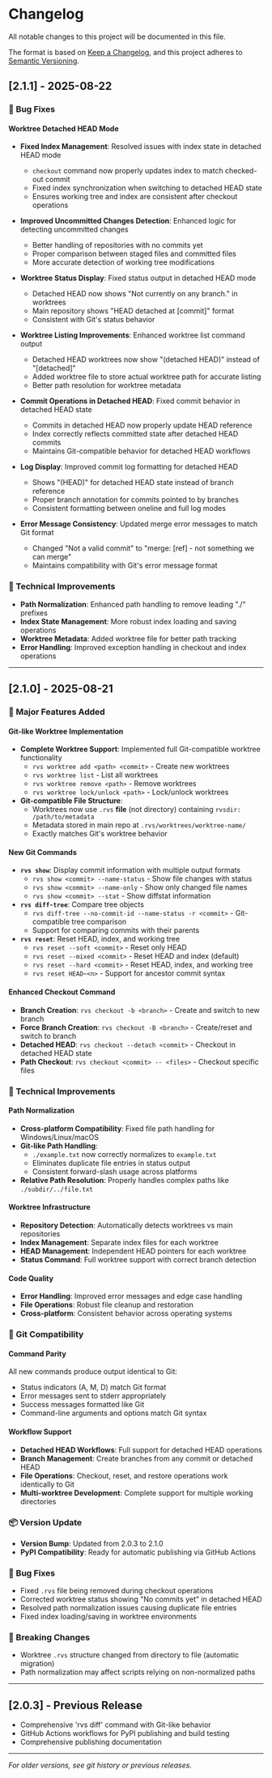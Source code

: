 # Changelog

All notable changes to this project will be documented in this file.

The format is based on [Keep a Changelog](https://keepachangelog.com/en/1.0.0/),
and this project adheres to [Semantic Versioning](https://semver.org/spec/v2.0.0.html).

## [2.1.1] - 2025-08-22

### 🐛 Bug Fixes

#### Worktree Detached HEAD Mode
- **Fixed Index Management**: Resolved issues with index state in detached HEAD mode
  - `checkout` command now properly updates index to match checked-out commit
  - Fixed index synchronization when switching to detached HEAD state
  - Ensures working tree and index are consistent after checkout operations

- **Improved Uncommitted Changes Detection**: Enhanced logic for detecting uncommitted changes
  - Better handling of repositories with no commits yet
  - Proper comparison between staged files and committed files
  - More accurate detection of working tree modifications

- **Worktree Status Display**: Fixed status output in detached HEAD mode
  - Detached HEAD now shows "Not currently on any branch." in worktrees
  - Main repository shows "HEAD detached at [commit]" format
  - Consistent with Git's status behavior

- **Worktree Listing Improvements**: Enhanced worktree list command output
  - Detached HEAD worktrees now show "(detached HEAD)" instead of "[detached]"
  - Added worktree file to store actual worktree path for accurate listing
  - Better path resolution for worktree metadata

- **Commit Operations in Detached HEAD**: Fixed commit behavior in detached HEAD state
  - Commits in detached HEAD now properly update HEAD reference
  - Index correctly reflects committed state after detached HEAD commits
  - Maintains Git-compatible behavior for detached HEAD workflows

- **Log Display**: Improved commit log formatting for detached HEAD
  - Shows "(HEAD)" for detached HEAD state instead of branch reference
  - Proper branch annotation for commits pointed to by branches
  - Consistent formatting between oneline and full log modes

- **Error Message Consistency**: Updated merge error messages to match Git format
  - Changed "Not a valid commit" to "merge: [ref] - not something we can merge"
  - Maintains compatibility with Git's error message format

### 🔧 Technical Improvements

- **Path Normalization**: Enhanced path handling to remove leading "./" prefixes
- **Index State Management**: More robust index loading and saving operations
- **Worktree Metadata**: Added worktree file for better path tracking
- **Error Handling**: Improved exception handling in checkout and index operations

---

## [2.1.0] - 2025-08-21

### 🎉 Major Features Added

#### Git-like Worktree Implementation
- **Complete Worktree Support**: Implemented full Git-compatible worktree functionality
  - `rvs worktree add <path> <commit>` - Create new worktrees
  - `rvs worktree list` - List all worktrees
  - `rvs worktree remove <path>` - Remove worktrees
  - `rvs worktree lock/unlock <path>` - Lock/unlock worktrees
- **Git-compatible File Structure**: 
  - Worktrees now use `.rvs` **file** (not directory) containing `rvsdir: /path/to/metadata`
  - Metadata stored in main repo at `.rvs/worktrees/worktree-name/`
  - Exactly matches Git's worktree behavior

#### New Git Commands
- **`rvs show`**: Display commit information with multiple output formats
  - `rvs show <commit> --name-status` - Show file changes with status
  - `rvs show <commit> --name-only` - Show only changed file names
  - `rvs show <commit> --stat` - Show diffstat information
- **`rvs diff-tree`**: Compare tree objects
  - `rvs diff-tree --no-commit-id --name-status -r <commit>` - Git-compatible tree comparison
  - Support for comparing commits with their parents
- **`rvs reset`**: Reset HEAD, index, and working tree
  - `rvs reset --soft <commit>` - Reset only HEAD
  - `rvs reset --mixed <commit>` - Reset HEAD and index (default)
  - `rvs reset --hard <commit>` - Reset HEAD, index, and working tree
  - `rvs reset HEAD~<n>` - Support for ancestor commit syntax

#### Enhanced Checkout Command
- **Branch Creation**: `rvs checkout -b <branch>` - Create and switch to new branch
- **Force Branch Creation**: `rvs checkout -B <branch>` - Create/reset and switch to branch
- **Detached HEAD**: `rvs checkout --detach <commit>` - Checkout in detached HEAD state
- **Path Checkout**: `rvs checkout <commit> -- <files>` - Checkout specific files

### 🔧 Technical Improvements

#### Path Normalization
- **Cross-platform Compatibility**: Fixed file path handling for Windows/Linux/macOS
- **Git-like Path Handling**: 
  - `./example.txt` now correctly normalizes to `example.txt`
  - Eliminates duplicate file entries in status output
  - Consistent forward-slash usage across platforms
- **Relative Path Resolution**: Properly handles complex paths like `./subdir/../file.txt`

#### Worktree Infrastructure
- **Repository Detection**: Automatically detects worktrees vs main repositories
- **Index Management**: Separate index files for each worktree
- **HEAD Management**: Independent HEAD pointers for each worktree
- **Status Command**: Full worktree support with correct branch detection

#### Code Quality
- **Error Handling**: Improved error messages and edge case handling
- **File Operations**: Robust file cleanup and restoration
- **Cross-platform**: Consistent behavior across operating systems

### 🎯 Git Compatibility

#### Command Parity
All new commands produce output identical to Git:
- Status indicators (A, M, D) match Git format
- Error messages sent to stderr appropriately
- Success messages formatted like Git
- Command-line arguments and options match Git syntax

#### Workflow Support
- **Detached HEAD Workflows**: Full support for detached HEAD operations
- **Branch Management**: Create branches from any commit or detached HEAD
- **File Operations**: Checkout, reset, and restore operations work identically to Git
- **Multi-worktree Development**: Complete support for multiple working directories

### 📦 Version Update
- **Version Bump**: Updated from 2.0.3 to 2.1.0
- **PyPI Compatibility**: Ready for automatic publishing via GitHub Actions

### 🐛 Bug Fixes
- Fixed `.rvs` file being removed during checkout operations
- Corrected worktree status showing "No commits yet" in detached HEAD
- Resolved path normalization issues causing duplicate file entries
- Fixed index loading/saving in worktree environments

### 🔄 Breaking Changes
- Worktree `.rvs` structure changed from directory to file (automatic migration)
- Path normalization may affect scripts relying on non-normalized paths

---

## [2.0.3] - Previous Release
- Comprehensive 'rvs diff' command with Git-like behavior
- GitHub Actions workflows for PyPI publishing and build testing
- Comprehensive publishing documentation

---

*For older versions, see git history or previous releases.*